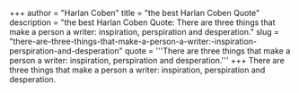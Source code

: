 +++
author = "Harlan Coben"
title = "the best Harlan Coben Quote"
description = "the best Harlan Coben Quote: There are three things that make a person a writer: inspiration, perspiration and desperation."
slug = "there-are-three-things-that-make-a-person-a-writer:-inspiration-perspiration-and-desperation"
quote = '''There are three things that make a person a writer: inspiration, perspiration and desperation.'''
+++
There are three things that make a person a writer: inspiration, perspiration and desperation.
